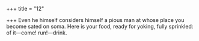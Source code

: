 +++
title = "12"

+++
Even he himself considers himself a pious man at whose place you  become sated on soma.
Here is your food, ready for yoking, fully sprinkled: of it—come!
run!—drink.